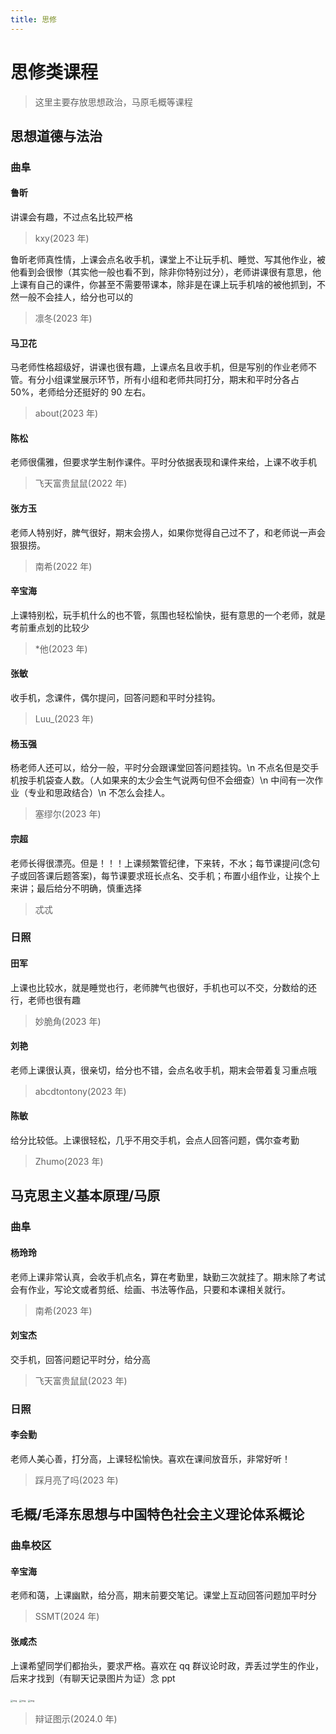 ```yaml
---
title: 思修
---
```


# 思修类课程

> 这里主要存放思想政治，马原毛概等课程

## 思想道德与法治

### 曲阜

#### 鲁昕

讲课会有趣，不过点名比较严格

> kxy(2023 年)

鲁昕老师真性情，上课会点名收手机，课堂上不让玩手机、睡觉、写其他作业，被他看到会很惨（其实他一般也看不到，除非你特别过分），老师讲课很有意思，他上课有自己的课件，你甚至不需要带课本，除非是在课上玩手机啥的被他抓到，不然一般不会挂人，给分也可以的

> 凛冬(2023 年)

#### 马卫花

马老师性格超级好，讲课也很有趣，上课点名且收手机，但是写别的作业老师不管。有分小组课堂展示环节，所有小组和老师共同打分，期末和平时分各占 50%，老师给分还挺好的 90 左右。

> about(2023 年)

#### 陈松

老师很儒雅，但要求学生制作课件。平时分依据表现和课件来给，上课不收手机

> 飞天富贵鼠鼠(2022 年)

#### 张方玉

老师人特别好，脾气很好，期末会捞人，如果你觉得自己过不了，和老师说一声会狠狠捞。

> 南希(2022 年)

#### 辛宝海

上课特别松，玩手机什么的也不管，氛围也轻松愉快，挺有意思的一个老师，就是考前重点划的比较少

> \*他(2023 年)

#### 张敏

收手机，念课件，偶尔提问，回答问题和平时分挂钩。

> Luu\_(2023 年)

#### 杨玉强

杨老师人还可以，给分一般，平时分会跟课堂回答问题挂钩。\n 不点名但是交手机按手机袋查人数。（人如果来的太少会生气说两句但不会细查）\n 中间有一次作业（专业和思政结合）\n 不怎么会挂人。

> 塞缪尔(2023 年)

#### 宗超

老师长得很漂亮。但是！！！上课频繁管纪律，下来转，不水；每节课提问(念句子或回答课后题答案)，每节课要求班长点名、交手机；布置小组作业，让挨个上来讲；最后给分不明确，慎重选择

> 忒忒

### 日照

#### 田军

上课也比较水，就是睡觉也行，老师脾气也很好，手机也可以不交，分数给的还行，老师也很有趣

> 妙脆角(2023 年)

#### 刘艳

老师上课很认真，很亲切，给分也不错，会点名收手机，期末会带着复习重点哦

> abcdtontony(2023 年)

#### 陈敏

给分比较低。上课很轻松，几乎不用交手机，会点人回答问题，偶尔查考勤

> Zhumo(2023 年)

## 马克思主义基本原理/马原

### 曲阜

#### 杨玲玲

老师上课非常认真，会收手机点名，算在考勤里，缺勤三次就挂了。期末除了考试会有作业，写论文或者剪纸、绘画、书法等作品，只要和本课相关就行。

> 南希(2023 年)

#### 刘宝杰

交手机，回答问题记平时分，给分高

> 飞天富贵鼠鼠(2023 年)

### 日照

#### 李会勤

老师人美心善，打分高，上课轻松愉快。喜欢在课间放音乐，非常好听！

> 踩月亮了吗(2023 年)

## 毛概/毛泽东思想与中国特色社会主义理论体系概论

### 曲阜校区

#### 辛宝海

老师和蔼，上课幽默，给分高，期末前要交笔记。课堂上互动回答问题加平时分

> SSMT(2024 年)

#### 张咸杰

上课希望同学们都抬头，要求严格。喜欢在 qq 群议论时政，弄丢过学生的作业，后来才找到（有聊天记录图片为证）念 ppt

<img src="https://s1.locimg.com/2024/08/30/1f38ab4a172af.png" alt="img" style="zoom:25%;" />

<img src="https://s1.locimg.com/2024/08/30/5a5e9eef10563.png" alt="img" style="zoom:25%;" />

<img src="https://s1.locimg.com/2024/08/30/31027ba6c4007.png" alt="img" style="zoom:25%;" />

> 辩证图示(2024.0 年)
